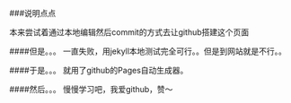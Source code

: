###说明点点

本来尝试着通过本地编辑然后commit的方式去让github搭建这个页面

####但是。。。
一直失败，用jekyll本地测试完全可行。。但是到网站就是不行。。

####于是。。。
就用了github的Pages自动生成器。

####然后。。。
慢慢学习吧，我爱github，赞～
